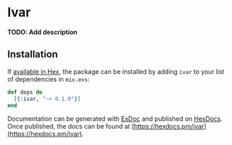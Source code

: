 # Ivar

**TODO: Add description**

## Installation

If [available in Hex](https://hex.pm/docs/publish), the package can be installed
by adding `ivar` to your list of dependencies in `mix.exs`:

```elixir
def deps do
  [{:ivar, "~> 0.1.0"}]
end
```

Documentation can be generated with [ExDoc](https://github.com/elixir-lang/ex_doc)
and published on [HexDocs](https://hexdocs.pm). Once published, the docs can
be found at [https://hexdocs.pm/ivar](https://hexdocs.pm/ivar).

